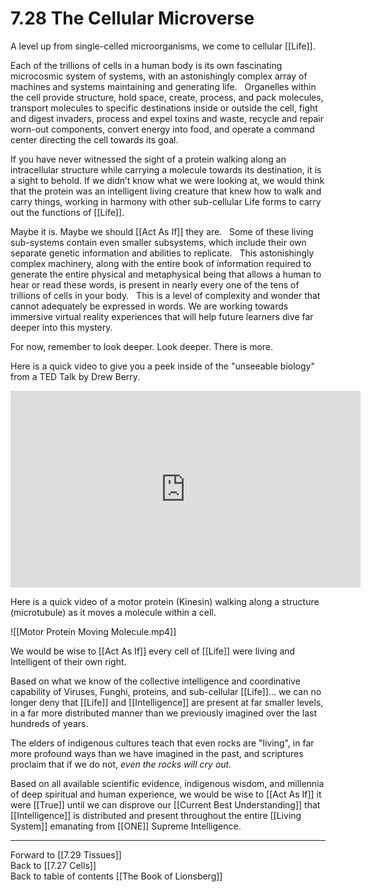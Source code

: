 # 7.28 The Cellular Microverse

A level up from single-celled microorganisms, we come to cellular [[Life]].  

Each of the trillions of cells in a human body is its own fascinating microcosmic  system of systems, with an astonishingly complex array of machines and systems maintaining and generating life. 
 
Organelles within the cell provide structure, hold space, create, process, and pack molecules, transport molecules to specific destinations inside or outside the cell, fight and digest invaders, process and expel toxins and waste, recycle and repair worn-out components, convert energy into food, and operate a command center directing the cell towards its goal.

If you have never witnessed the sight of a protein walking along an intracellular structure while carrying a molecule towards its destination, it is a sight to behold. If we didn’t know what we were looking at, we would think that the protein was an intelligent living creature that knew how to walk and carry things, working in harmony with other sub-cellular Life forms to carry out the functions of [[Life]]. 

Maybe it is. Maybe we should [[Act As If]] they are. 
 
Some of these living sub-systems contain even smaller subsystems, which include their own separate genetic information and abilities to replicate. 
 
This astonishingly complex machinery, along with the entire book of information required to generate the entire physical and metaphysical being that allows a human to hear or read these words, is present in nearly every one of the tens of trillions of cells in your body. 
 
This is a level of complexity and wonder that cannot adequately be expressed in words. We are working towards immersive virtual reality experiences that will help future learners dive far deeper into this mystery. 

For now, remember to look deeper. Look deeper. There is more. 

Here is a quick video to give you a peek inside of the "unseeable biology" from a TED Talk by Drew Berry. 


<div style="text-align:center"><iframe width="560" height="315" src="https://www.youtube.com/embed/WFCvkkDSfIU" title="YouTube video player" frameborder="0" allow="accelerometer; autoplay; clipboard-write; encrypted-media; gyroscope; picture-in-picture" allowfullscreen></iframe></div>


Here is a quick video of a motor protein (Kinesin) walking along a structure (microtubule) as it moves a molecule within a cell. 

![[Motor Protein Moving Molecule.mp4]]

We would be wise to [[Act As If]] every cell of [[Life]] were living and Intelligent of their own right. 

Based on what we know of the collective intelligence and coordinative capability of Viruses, Funghi, proteins, and sub-cellular [[Life]]... we can no longer deny that [[Life]] and [[Intelligence]] are present at far smaller levels, in a far more distributed manner than we previously imagined over the last hundreds of years. 

The elders of indigenous cultures teach that even rocks are "living", in far more profound ways than we have imagined in the past, and scriptures proclaim that if we do not, _even the rocks will cry out._

Based on all available scientific evidence, indigenous wisdom, and millennia of deep spiritual and human experience, we would be wise to [[Act As If]] it were [[True]] until we can disprove our [[Current Best Understanding]] that [[Intelligence]] is distributed and present throughout the entire [[Living System]] emanating from [[ONE]] Supreme Intelligence.  

___

Forward to [[7.29 Tissues]]                      
Back to [[7.27 Cells]]                    
Back to table of contents [[The Book of Lionsberg]]  
